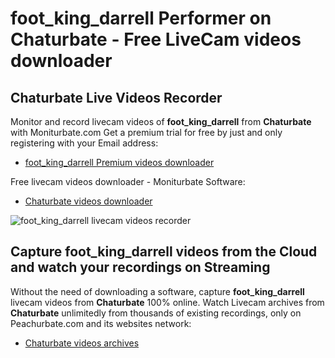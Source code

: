 # foot_king_darrell Performer on Chaturbate - Free LiveCam videos downloader

## Chaturbate Live Videos Recorder

Monitor and record livecam videos of **foot_king_darrell** from **Chaturbate** with Moniturbate.com
Get a premium trial for free by just and only registering with your Email address:
* [foot_king_darrell Premium videos downloader](https://moniturbate.com/request-demo-licence-key.html)

Free livecam videos downloader - Moniturbate Software:
* [Chaturbate videos downloader](https://moniturbate.com/moniturbate-download-software.html)

![foot_king_darrell livecam videos recorder](https://peachurnet.com/templates/moniturbate-software.png)


## Capture foot_king_darrell videos from the Cloud and watch your recordings on Streaming

Without the need of downloading a software, capture **foot_king_darrell** livecam videos from **Chaturbate** 100% online.
Watch Livecam archives from **Chaturbate** unlimitedly from thousands of existing recordings, only on Peachurbate.com and its websites network:
* [Chaturbate videos archives](https://peachurnet.com/)